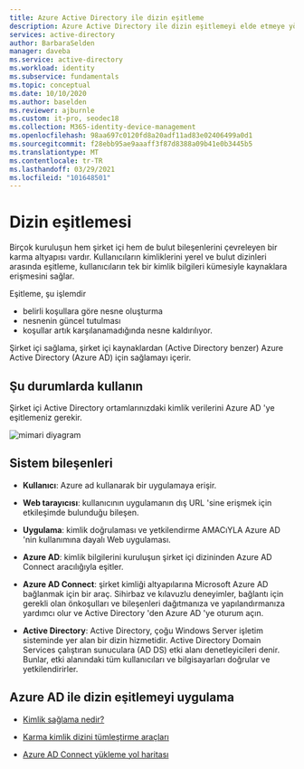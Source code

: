 ```yaml
---
title: Azure Active Directory ile dizin eşitleme
description: Azure Active Directory ile dizin eşitlemeyi elde etmeye yönelik mimari rehberlik.
services: active-directory
author: BarbaraSelden
manager: daveba
ms.service: active-directory
ms.workload: identity
ms.subservice: fundamentals
ms.topic: conceptual
ms.date: 10/10/2020
ms.author: baselden
ms.reviewer: ajburnle
ms.custom: it-pro, seodec18
ms.collection: M365-identity-device-management
ms.openlocfilehash: 98aa697c0120fd8a20adf11ad83e02406499a0d1
ms.sourcegitcommit: f28ebb95ae9aaaff3f87d8388a09b41e0b3445b5
ms.translationtype: MT
ms.contentlocale: tr-TR
ms.lasthandoff: 03/29/2021
ms.locfileid: "101648501"
---
```

# <a name="directory-synchronization"></a>Dizin eşitlemesi

Birçok kuruluşun hem şirket içi hem de bulut bileşenlerini çevreleyen bir karma altyapısı vardır. Kullanıcıların kimliklerini yerel ve bulut dizinleri arasında eşitleme, kullanıcıların tek bir kimlik bilgileri kümesiyle kaynaklara erişmesini sağlar. 

Eşitleme, şu işlemdir 

* belirli koşullara göre nesne oluşturma
* nesnenin güncel tutulması
* koşullar artık karşılanamadığında nesne kaldırılıyor. 

Şirket içi sağlama, şirket içi kaynaklardan (Active Directory benzer) Azure Active Directory (Azure AD) için sağlamayı içerir. 

## <a name="use-when"></a>Şu durumlarda kullanın

Şirket içi Active Directory ortamlarınızdaki kimlik verilerini Azure AD 'ye eşitlemeniz gerekir.

![mimari diyagram](./media/authentication-patterns/dir-sync-auth.png)

## <a name="components-of-system"></a>Sistem bileşenleri

* **Kullanıcı**: Azure ad kullanarak bir uygulamaya erişir.

* **Web tarayıcısı**: kullanıcının uygulamanın dış URL 'sine erişmek için etkileşimde bulunduğu bileşen.

* **Uygulama**: kimlik doğrulaması ve yetkilendirme AMACıYLA Azure AD 'nin kullanımına dayalı Web uygulaması.

* **Azure AD**: kimlik bilgilerini kuruluşun şirket içi dizininden Azure AD Connect aracılığıyla eşitler. 

* **Azure AD Connect**: şirket kimliği altyapılarına Microsoft Azure AD bağlanmak için bir araç. Sihirbaz ve kılavuzlu deneyimler, bağlantı için gerekli olan önkoşulları ve bileşenleri dağıtmanıza ve yapılandırmanıza yardımcı olur ve Active Directory 'den Azure AD 'ye oturum açın. 

* **Active Directory**: Active Directory, çoğu Windows Server işletim sisteminde yer alan bir dizin hizmetidir. Active Directory Domain Services çalıştıran sunuculara (AD DS) etki alanı denetleyicileri denir. Bunlar, etki alanındaki tüm kullanıcıları ve bilgisayarları doğrular ve yetkilendirirler.

## <a name="implement-directory-synchronization-with-azure-ad"></a>Azure AD ile dizin eşitlemeyi uygulama

* [Kimlik sağlama nedir?](../cloud-sync/what-is-provisioning.md) 

* [Karma kimlik dizini tümleştirme araçları](../hybrid/plan-hybrid-identity-design-considerations-tools-comparison.md) 

* [Azure AD Connect yükleme yol haritası](../hybrid/how-to-connect-install-roadmap.md)